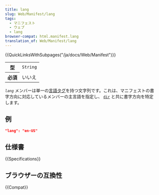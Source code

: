 ```yaml
---
title: lang
slug: Web/Manifest/lang
tags:
  - マニフェスト
  - ウェブ
  - lang
browser-compat: html.manifest.lang
translation_of: Web/Manifest/lang
---
```

{{QuickLinksWithSubpages("/ja/docs/Web/Manifest")}}

<table class="properties">
  <tbody>
    <tr>
      <th scope="row">型</th>
      <td><code>String</code></td>
    </tr>
    <tr>
      <th scope="row">必須</th>
      <td>いいえ</td>
    </tr>
  </tbody>
</table>

_`lang`_ メンバーは単一の[言語タグ](../HTML/Global_attributes/lang)を持つ文字列です。これは、マニフェストの書字方向に対応しているメンバーの主言語を指定し、 [`dir`](/ja/docs/Web/Manifest/dir) と共に書字方向を特定します。

## 例

```json
"lang": "en-US"
```

## 仕様書

{{Specifications}}

## ブラウザーの互換性

{{Compat}}
